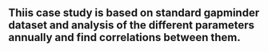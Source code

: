 ## Thiis case study is based on standard gapminder dataset and analysis of the different parameters annually and find correlations between them.
